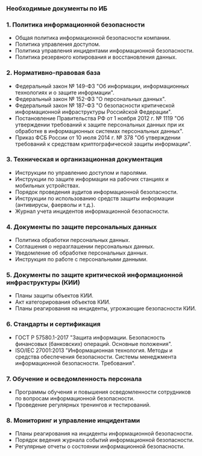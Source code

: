 ### Необходимые документы по ИБ

### 1. **Политика информационной безопасности**
   - Общая политика информационной безопасности компании.
   - Политика управления доступом.
   - Политика управления инцидентами информационной безопасности.
   - Политика резервного копирования и восстановления данных.

### 2. **Нормативно-правовая база**
   - Федеральный закон № 149-ФЗ "Об информации, информационных технологиях и о защите информации".
   - Федеральный закон № 152-ФЗ "О персональных данных".
   - Федеральный закон № 187-ФЗ "О безопасности критической информационной инфраструктуры Российской Федерации".
   - Постановление Правительства РФ от 1 ноября 2012 г. № 1119 "Об утверждении требований к защите персональных данных при их обработке в информационных системах персональных данных".
   - Приказ ФСБ России от 10 июля 2014 г. № 378 "Об утверждении требований к средствам криптографической защиты информации".

### 3. **Техническая и организационная документация**
   - Инструкции по управлению доступом и паролями.
   - Инструкции по защите информации на рабочих станциях и мобильных устройствах.
   - Порядок проведения аудитов информационной безопасности.
   - Инструкции по использованию средств защиты информации (антивирусы, фаерволы и т.д.).
   - Журнал учета инцидентов информационной безопасности.

### 4. **Документы по защите персональных данных**
   - Политика обработки персональных данных.
   - Соглашения о неразглашении персональных данных.
   - Уведомление об обработке персональных данных.
   - Инструкция по работе с персональными данными.

### 5. **Документы по защите критической информационной инфраструктуры (КИИ)**
   - Планы защиты объектов КИИ.
   - Акт категорирования объектов КИИ.
   - Планы реагирования на инциденты, угрожающие безопасности КИИ.

### 6. **Стандарты и сертификация**
   - ГОСТ Р 57580.1-2017 "Защита информации. Безопасность финансовых (банковских) операций. Основные положения".
   - ISO/IEC 27001:2013 "Информационная технология. Методы и средства обеспечения безопасности. Системы менеджмента информационной безопасности. Требования".

### 7. **Обучение и осведомленность персонала**
   - Программы обучения и повышения осведомленности сотрудников по вопросам информационной безопасности.
   - Проведение регулярных тренингов и тестирований.

### 8. **Мониторинг и управление инцидентами**
   - Планы реагирования на инциденты информационной безопасности.
   - Порядок ведения журнала событий информационной безопасности.
   - Регулярные отчеты о состоянии информационной безопасности.